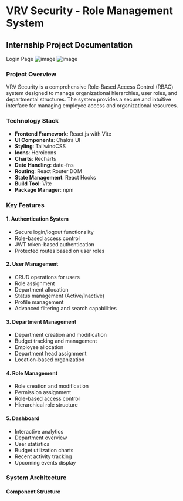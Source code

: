 # VRV Security - Role Management System
## Internship Project Documentation

Login Page
![image](https://github.com/user-attachments/assets/b44117ac-6a81-4c75-a611-5931325d3bd8)
![image](https://github.com/user-attachments/assets/b8678e47-471f-4a2f-9535-97c5dce8a1ac)


### Project Overview
VRV Security is a comprehensive Role-Based Access Control (RBAC) system designed to manage organizational hierarchies, user roles, and departmental structures. The system provides a secure and intuitive interface for managing employee access and organizational resources.

### Technology Stack
- **Frontend Framework**: React.js with Vite
- **UI Components**: Chakra UI
- **Styling**: TailwindCSS
- **Icons**: Heroicons
- **Charts**: Recharts
- **Date Handling**: date-fns
- **Routing**: React Router DOM
- **State Management**: React Hooks
- **Build Tool**: Vite
- **Package Manager**: npm

### Key Features

#### 1. Authentication System
- Secure login/logout functionality
- Role-based access control
- JWT token-based authentication
- Protected routes based on user roles

#### 2. User Management
- CRUD operations for users
- Role assignment
- Department allocation
- Status management (Active/Inactive)
- Profile management
- Advanced filtering and search capabilities

#### 3. Department Management
- Department creation and modification
- Budget tracking and management
- Employee allocation
- Department head assignment
- Location-based organization

#### 4. Role Management
- Role creation and modification
- Permission assignment
- Role-based access control
- Hierarchical role structure

#### 5. Dashboard
- Interactive analytics
- Department overview
- User statistics
- Budget utilization charts
- Recent activity tracking
- Upcoming events display

### System Architecture

#### Component Structure 
